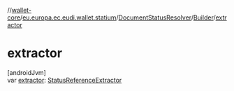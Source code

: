 //[wallet-core](../../../../index.md)/[eu.europa.ec.eudi.wallet.statium](../../index.md)/[DocumentStatusResolver](../index.md)/[Builder](index.md)/[extractor](extractor.md)

# extractor

[androidJvm]\
var [extractor](extractor.md): [StatusReferenceExtractor](../../-status-reference-extractor/index.md)
